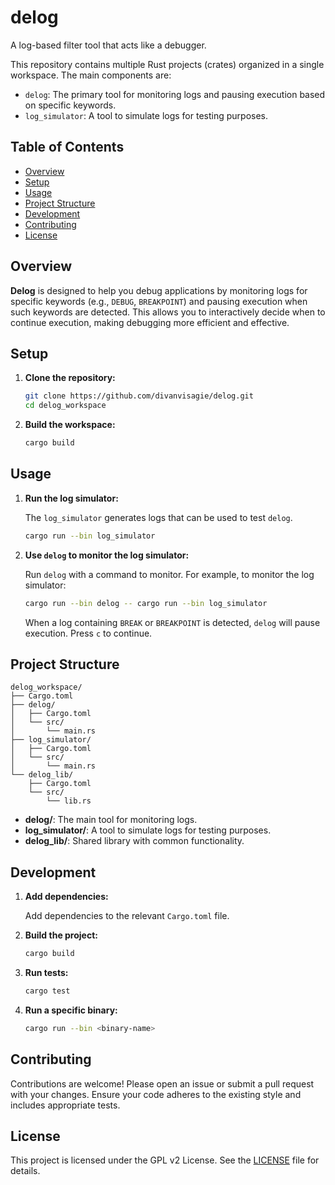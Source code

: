 # delog
A log-based filter tool that acts like a debugger.

This repository contains multiple Rust projects (crates) organized in a single workspace. The main components are:
- `delog`: The primary tool for monitoring logs and pausing execution based on specific keywords.
- `log_simulator`: A tool to simulate logs for testing purposes.

## Table of Contents
- [Overview](#overview)
- [Setup](#setup)
- [Usage](#usage)
- [Project Structure](#project-structure)
- [Development](#development)
- [Contributing](#contributing)
- [License](#license)

## Overview

**Delog** is designed to help you debug applications by monitoring logs for specific keywords (e.g., `DEBUG`, `BREAKPOINT`) and pausing execution when such keywords are detected. This allows you to interactively decide when to continue execution, making debugging more efficient and effective.

## Setup

1. **Clone the repository:**

   ```sh
   git clone https://github.com/divanvisagie/delog.git
   cd delog_workspace
   ```

2. **Build the workspace:**

   ```sh
   cargo build
   ```

## Usage

1. **Run the log simulator:**

   The `log_simulator` generates logs that can be used to test `delog`.

   ```sh
   cargo run --bin log_simulator
   ```

2. **Use `delog` to monitor the log simulator:**

   Run `delog` with a command to monitor. For example, to monitor the log simulator:

   ```sh
   cargo run --bin delog -- cargo run --bin log_simulator
   ```

   When a log containing `BREAK` or `BREAKPOINT` is detected, `delog` will pause execution. Press `c` to continue.

## Project Structure

```
delog_workspace/
├── Cargo.toml
├── delog/
│   ├── Cargo.toml
│   └── src/
│       └── main.rs
├── log_simulator/
│   ├── Cargo.toml
│   └── src/
│       └── main.rs
└── delog_lib/
    ├── Cargo.toml
    └── src/
        └── lib.rs
```

- **delog/**: The main tool for monitoring logs.
- **log_simulator/**: A tool to simulate logs for testing purposes.
- **delog_lib/**: Shared library with common functionality.

## Development

1. **Add dependencies:**

   Add dependencies to the relevant `Cargo.toml` file.

2. **Build the project:**

   ```sh
   cargo build
   ```

3. **Run tests:**

   ```sh
   cargo test
   ```

4. **Run a specific binary:**

   ```sh
   cargo run --bin <binary-name>
   ```

## Contributing

Contributions are welcome! Please open an issue or submit a pull request with your changes. Ensure your code adheres to the existing style and includes appropriate tests.

## License

This project is licensed under the GPL v2 License. See the [LICENSE](LICENSE) file for details.


